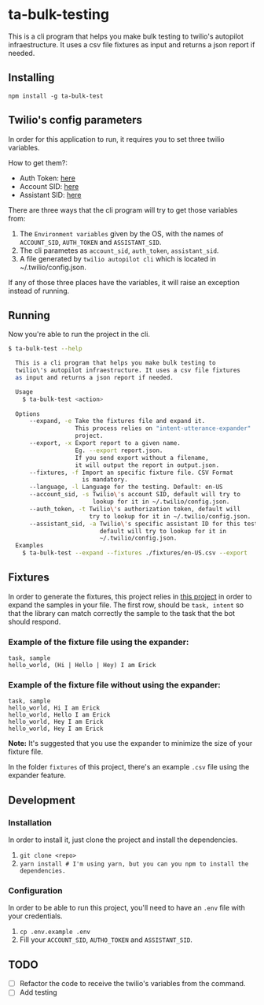 # ta-bulk-testing
This is a cli program that helps you make bulk testing to twilio's autopilot infraestructure. It uses a csv file fixtures as input and returns a json report if needed.

## Installing
`npm install -g ta-bulk-test`

## Twilio's config parameters
In order for this application to run, it requires you to set three twilio variables.

How to get them?:
- Auth Token: <a href="https://www.twilio.com/console">here</a>
- Account SID: <a href="https://www.twilio.com/console">here</a>
- Assistant SID: <a href="https://www.twilio.com/console/autopilot/list">here</a>

There are three ways that the cli program will try to get those variables from:
1. The `Environment variables` given by the OS, with the names of `ACCOUNT_SID`, `AUTH_TOKEN` and `ASSISTANT_SID`.
2. The cli parametes as `account_sid`, `auth_token`, `assistant_sid`.
3. A file generated by `twilio autopilot cli` which is located in ~/.twilio/config.json.

If any of those three places have the variables, it will raise an exception instead of running.

## Running
Now you're able to run the project in the cli.
```bash
$ ta-bulk-test --help

  This is a cli program that helps you make bulk testing to
  twilio\'s autopilot infraestructure. It uses a csv file fixtures
  as input and returns a json report if needed.

  Usage
    $ ta-bulk-test <action>
 
  Options
      --expand, -e Take the fixtures file and expand it.
                   This process relies on "intent-utterance-expander"
                   project.
      --export, -x Export report to a given name.
                   Eg. --export report.json.
                   If you send export without a filename,
                   it will output the report in output.json.
      --fixtures, -f Import an specific fixture file. CSV Format
                     is mandatory.
      --language, -l Language for the testing. Default: en-US
      --account_sid, -s Twilio\'s account SID, default will try to
                        lookup for it in ~/.twilio/config.json.
      --auth_token, -t Twilio\'s authorization token, default will
                       try to lookup for it in ~/.twilio/config.json.
      --assistant_sid, -a Twilio\'s specific assistant ID for this testing,
                          default will try to lookup for it in
                          ~/.twilio/config.json.
  Examples
    $ ta-bulk-test --expand --fixtures ./fixtures/en-US.csv --export
```

## Fixtures
In order to generate the fixtures, this project relies in <a href="https://www.npmjs.com/package/intent-utterance-expander">this project</a> in order to expand the samples in your file. The first row, should be `task, intent` so that the library can match correctly the sample to the task that the bot should respond.

### Example of the fixture file using the expander:
```csv
task, sample
hello_world, (Hi | Hello | Hey) I am Erick
```

### Example of the fixture file without using the expander:
```csv
task, sample
hello_world, Hi I am Erick
hello_world, Hello I am Erick
hello_world, Hey I am Erick
hello_world, Hey I am Erick
```
**Note:** It's suggested that you use the expander to minimize the size of your fixture file.

In the folder `fixtures` of this project, there's an example `.csv` file using the expander feature.

## Development
### Installation
In order to install it, just clone the project and install the dependencies.
1. `git clone <repo>`
2. `yarn install # I'm using yarn, but you can you npm to install the dependencies.`

### Configuration
In order to be able to run this project, you'll need to have an `.env` file with your credentials.
1. `cp .env.example .env`
2. Fill your `ACCOUNT_SID`, `AUTHO_TOKEN` and `ASSISTANT_SID`.

## TODO
- [ ] Refactor the code to receive the twilio's variables from the command.
- [ ] Add testing